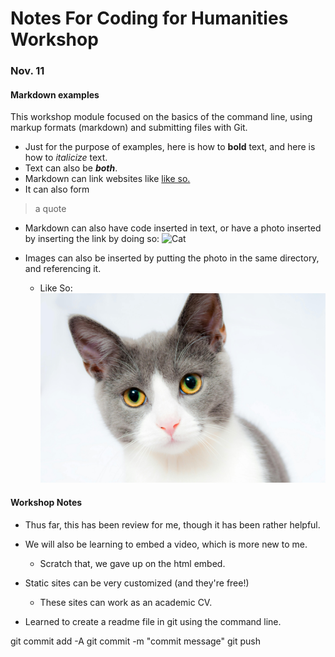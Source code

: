 # Notes For Coding for Humanities Workshop

### Nov. 11

#### Markdown examples

This workshop module focused on the basics of the command line, using markup formats (markdown) and submitting files with Git. 
- Just for the purpose of examples, here is how to **bold** text, and here is how to _italicize_ text. 
- Text can also be **_both_**.
- Markdown can link websites like [like so.](https://dh-coding-docs.netlify.app)
- It can also form 
> a quote
- Markdown can also have code inserted in text, or have a photo inserted by inserting the link by doing so:
![Cat](https://images.pexels.com/photos/104827/cat-pet-animal-domestic-104827.jpeg?auto=compress&cs=tinysrgb&w=1260&h=750&dpr=1)

- Images can also be inserted by putting the photo in the same directory, and referencing it. 
  - Like So:
![Cat](CatPhoto-104827.jpg)

#### Workshop Notes

- Thus far, this has been review for me, though it has been rather helpful. 
- We will also be learning to embed a video, which is more new to me. 
  - Scratch that, we gave up on the html embed. 
- Static sites can be very customized (and they're free!)
  - These sites can work as an academic CV.

- Learned to create a readme file in git using the command line. 

git commit add -A
git commit -m "commit message"
git push